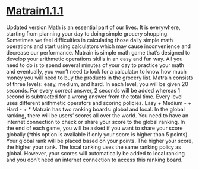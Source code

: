 # [Matrain1.1.1](https://play.google.com/store/apps/details?id=com.beck.matrain) 
Updated version
Math is an essential part of our lives. It is everywhere, starting from planning your day to doing simple grocery shopping. Sometimes we feel difficulties in calculating those 
daily simple math operations and start using calculators which may cause inconvenience and decrease our performance. Matrain is simple math game that’s designed to develop your
arithmetic operations skills in an easy and fun way. All you need to do is to spend several minutes of your day to practice your math and eventually, you won’t need to look for 
a calculator to know how much money you will need to buy the products in the grocery list.
Matrain consists of three levels: easy, medium, and hard. In each level, you will be 
given 20 seconds. For every correct answer, 2 seconds will be added whereas 1 second is subtracted for a wrong answer from the total time. Every level uses different arithmetic
operators and scoring policies.
Easy +
Medium - + 
Hard - + *
Matrain has two ranking boards: global and local. In the global ranking, there will be users’ scores all over the 
world. You need to have an internet connection to check or share your score to the global ranking. In the end of each game, you will be asked if you want to share your score 
globally (*this option is available if only your score is higher than 5 points). Your global rank will be placed based on your points. The higher your score, the higher your 
rank. The local ranking uses the same ranking policy as global. However, your scores will automatically be added to local ranking and you don’t need an internet connection to 
access this ranking board.
